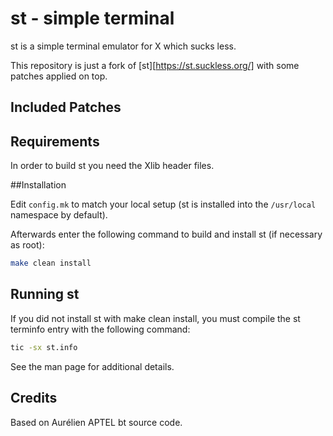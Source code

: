 # st - simple terminal

st is a simple terminal emulator for X which sucks less.

This repository is just a fork of [st][https://st.suckless.org/] with some patches applied on top.

## Included Patches

## Requirements

In order to build st you need the Xlib header files.

##Installation

Edit `config.mk` to match your local setup (st is installed into
the `/usr/local` namespace by default).

Afterwards enter the following command to build and install st (if
necessary as root):

```sh
make clean install
```

## Running st

If you did not install st with make clean install, you must compile
the st terminfo entry with the following command:

```sh
tic -sx st.info
```

See the man page for additional details.

## Credits

Based on Aurélien APTEL <aurelien dot aptel at gmail dot com> bt source code.

